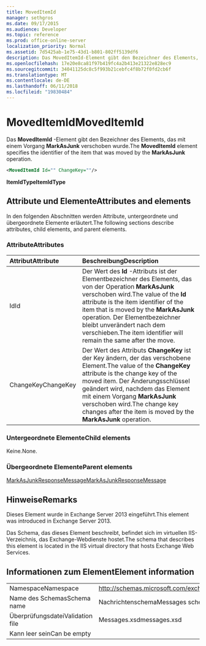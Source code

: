 ```yaml
---
title: MovedItemId
manager: sethgros
ms.date: 09/17/2015
ms.audience: Developer
ms.topic: reference
ms.prod: office-online-server
localization_priority: Normal
ms.assetid: 7d5425ab-1e75-43d1-b801-802ff5139df6
description: Das MovedItemId-Element gibt den Bezeichner des Elements, das mit einem Vorgang MarkAsJunk verschoben wurde.
ms.openlocfilehash: 17e20e8ca81f97b419fc4a2b413e21322e828ec9
ms.sourcegitcommit: 34041125dc8c5f993b21cebfc4f8b72f0fd2cb6f
ms.translationtype: MT
ms.contentlocale: de-DE
ms.lasthandoff: 06/11/2018
ms.locfileid: "19830484"
---
```

# <a name="moveditemid"></a><span data-ttu-id="323c4-103">MovedItemId</span><span class="sxs-lookup"><span data-stu-id="323c4-103">MovedItemId</span></span>

<span data-ttu-id="323c4-104">Das **MovedItemId** -Element gibt den Bezeichner des Elements, das mit einem Vorgang **MarkAsJunk** verschoben wurde.</span><span class="sxs-lookup"><span data-stu-id="323c4-104">The **MovedItemId** element specifies the identifier of the item that was moved by the **MarkAsJunk** operation.</span></span> 
  
```XML
<MovedItemId Id="" ChangeKey=""/>
```

 <span data-ttu-id="323c4-105">**ItemIdType**</span><span class="sxs-lookup"><span data-stu-id="323c4-105">**ItemIdType**</span></span>
## <a name="attributes-and-elements"></a><span data-ttu-id="323c4-106">Attribute und Elemente</span><span class="sxs-lookup"><span data-stu-id="323c4-106">Attributes and elements</span></span>

<span data-ttu-id="323c4-107">In den folgenden Abschnitten werden Attribute, untergeordnete und übergeordnete Elemente erläutert.</span><span class="sxs-lookup"><span data-stu-id="323c4-107">The following sections describe attributes, child elements, and parent elements.</span></span>
  
### <a name="attributes"></a><span data-ttu-id="323c4-108">Attribute</span><span class="sxs-lookup"><span data-stu-id="323c4-108">Attributes</span></span>

|<span data-ttu-id="323c4-109">**Attribut**</span><span class="sxs-lookup"><span data-stu-id="323c4-109">**Attribute**</span></span>|<span data-ttu-id="323c4-110">**Beschreibung**</span><span class="sxs-lookup"><span data-stu-id="323c4-110">**Description**</span></span>|
|:-----|:-----|
|<span data-ttu-id="323c4-111">Id</span><span class="sxs-lookup"><span data-stu-id="323c4-111">Id</span></span>  <br/> |<span data-ttu-id="323c4-112">Der Wert des **Id** -Attributs ist der Elementbezeichner des Elements, das von der Operation **MarkAsJunk** verschoben wird.</span><span class="sxs-lookup"><span data-stu-id="323c4-112">The value of the **Id** attribute is the item identifier of the item that is moved by the **MarkAsJunk** operation.</span></span> <span data-ttu-id="323c4-113">Der Elementbezeichner bleibt unverändert nach dem verschieben.</span><span class="sxs-lookup"><span data-stu-id="323c4-113">The item identifier will remain the same after the move.</span></span>  <br/> |
|<span data-ttu-id="323c4-114">ChangeKey</span><span class="sxs-lookup"><span data-stu-id="323c4-114">ChangeKey</span></span>  <br/> |<span data-ttu-id="323c4-115">Der Wert des Attributs **ChangeKey** ist der Key ändern, der das verschobene Element.</span><span class="sxs-lookup"><span data-stu-id="323c4-115">The value of the **ChangeKey** attribute is the change key of the moved item.</span></span> <span data-ttu-id="323c4-116">Der Änderungsschlüssel geändert wird, nachdem das Element mit einem Vorgang **MarkAsJunk** verschoben wird.</span><span class="sxs-lookup"><span data-stu-id="323c4-116">The change key changes after the item is moved by the **MarkAsJunk** operation.</span></span>  <br/> |
   
### <a name="child-elements"></a><span data-ttu-id="323c4-117">Untergeordnete Elemente</span><span class="sxs-lookup"><span data-stu-id="323c4-117">Child elements</span></span>

<span data-ttu-id="323c4-118">Keine.</span><span class="sxs-lookup"><span data-stu-id="323c4-118">None.</span></span>
  
### <a name="parent-elements"></a><span data-ttu-id="323c4-119">Übergeordnete Elemente</span><span class="sxs-lookup"><span data-stu-id="323c4-119">Parent elements</span></span>

[<span data-ttu-id="323c4-120">MarkAsJunkResponseMessage</span><span class="sxs-lookup"><span data-stu-id="323c4-120">MarkAsJunkResponseMessage</span></span>](markasjunkresponsemessage.md)
  
## <a name="remarks"></a><span data-ttu-id="323c4-121">Hinweise</span><span class="sxs-lookup"><span data-stu-id="323c4-121">Remarks</span></span>

<span data-ttu-id="323c4-122">Dieses Element wurde in Exchange Server 2013 eingeführt.</span><span class="sxs-lookup"><span data-stu-id="323c4-122">This element was introduced in Exchange Server 2013.</span></span>
  
<span data-ttu-id="323c4-123">Das Schema, das dieses Element beschreibt, befindet sich im virtuellen IIS-Verzeichnis, das Exchange-Webdienste hostet.</span><span class="sxs-lookup"><span data-stu-id="323c4-123">The schema that describes this element is located in the IIS virtual directory that hosts Exchange Web Services.</span></span>
  
## <a name="element-information"></a><span data-ttu-id="323c4-124">Informationen zum Element</span><span class="sxs-lookup"><span data-stu-id="323c4-124">Element information</span></span>

|||
|:-----|:-----|
|<span data-ttu-id="323c4-125">Namespace</span><span class="sxs-lookup"><span data-stu-id="323c4-125">Namespace</span></span>  <br/> |http://schemas.microsoft.com/exchange/services/2006/messages  <br/> |
|<span data-ttu-id="323c4-126">Name des Schemas</span><span class="sxs-lookup"><span data-stu-id="323c4-126">Schema name</span></span>  <br/> |<span data-ttu-id="323c4-127">Nachrichtenschema</span><span class="sxs-lookup"><span data-stu-id="323c4-127">Messages schema</span></span>  <br/> |
|<span data-ttu-id="323c4-128">Überprüfungsdatei</span><span class="sxs-lookup"><span data-stu-id="323c4-128">Validation file</span></span>  <br/> |<span data-ttu-id="323c4-129">Messages.xsd</span><span class="sxs-lookup"><span data-stu-id="323c4-129">messages.xsd</span></span>  <br/> |
|<span data-ttu-id="323c4-130">Kann leer sein</span><span class="sxs-lookup"><span data-stu-id="323c4-130">Can be empty</span></span>  <br/> ||
   

